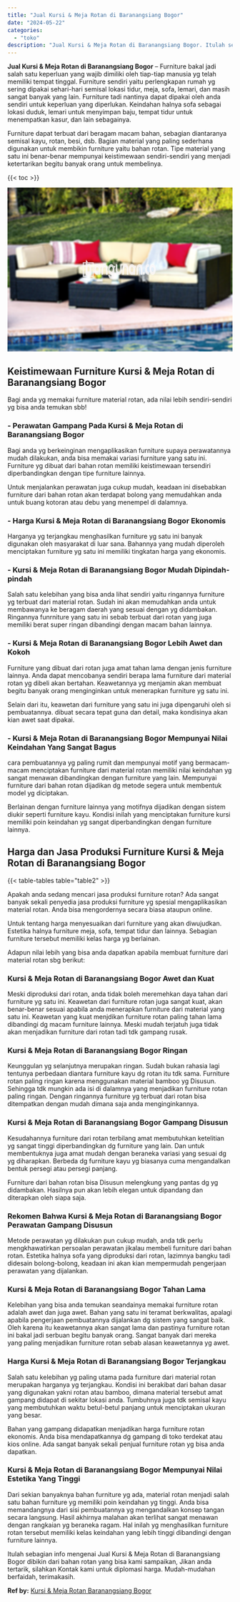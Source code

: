 ```yaml
---
title: "Jual Kursi & Meja Rotan di Baranangsiang Bogor"
date: "2024-05-22"
categories: 
  - "toko"
description: "Jual Kursi & Meja Rotan di Baranangsiang Bogor. Itulah sebagian info mengenai Jual Kursi & Meja Rotan di Baranangsiang Bogor dibikin dari bahan rotan yang bi..."
---
```


**Jual Kursi & Meja Rotan di Baranangsiang Bogor** – Furniture bakal jadi salah satu keperluan yang wajib dimiliki oleh tiap-tiap manusia yg telah memiliki tempat tinggal. Furniture sendiri yaitu perlengkapan rumah yg sering dipakai sehari-hari semisal lokasi tidur, meja, sofa, lemari, dan masih sangat banyak yang lain. Furniture tadi nantinya dapat dipakai oleh anda sendiri untuk keperluan yang diperlukan. Keindahan halnya sofa sebagai lokasi duduk, lemari untuk menyimpan baju, tempat tidur untuk menempatkan kasur, dan lain sebagainya.

Furniture dapat terbuat dari beragam macam bahan, sebagian diantaranya semisal kayu, rotan, besi, dsb. Bagian material yang paling sederhana digunakan untuk membikin furniture yaitu bahan rotan. Tipe material yang satu ini benar-benar mempunyai keistimewaan sendiri-sendiri yang menjadi ketertarikan begitu banyak orang untuk membelinya.

{{< toc >}}

![Jual Kursi & Meja Rotan di Baranangsiang Bogor](/images/kursi-meja-rotan-murah30.png)

## Keistimewaan Furniture Kursi & Meja Rotan di Baranangsiang Bogor

Bagi anda yg memakai furniture material rotan, ada nilai lebih sendiri-sendiri yg bisa anda temukan sbb!

### \- Perawatan Gampang Pada Kursi & Meja Rotan di Baranangsiang Bogor

Bagi anda yg berkeinginan mengaplikasikan furniture supaya perawatannya mudah dilakukan, anda bisa memakai variasi furniture yang satu ini. Furniture yg dibuat dari bahan rotan memiliki keistimewaan tersendiri diperbandingkan dengan tipe furniture lainnya.

Untuk menjalankan perawatan juga cukup mudah, keadaan ini disebabkan furniture dari bahan rotan akan terdapat bolong yang memudahkan anda untuk buang kotoran atau debu yang menempel di dalamnya.

### \- Harga Kursi & Meja Rotan di Baranangsiang Bogor Ekonomis

Harganya yg terjangkau menghasilkan furniture yg satu ini banyak digunakan oleh masyarakat di luar sana. Bahannya yang mudah diperoleh menciptakan furniture yg satu ini memiliki tingkatan harga yang ekonomis.

### \- Kursi & Meja Rotan di Baranangsiang Bogor Mudah Dipindah-pindah

Salah satu kelebihan yang bisa anda lihat sendiri yaitu ringannya furniture yg terbuat dari material rotan. Sudah ini akan memudahkan anda untuk membawanya ke beragam daerah yang sesuai dengan yg didambakan. Ringannya funrniture yang satu ini sebab terbuat dari rotan yang juga memiliki berat super ringan dibandingi dengan macam bahan lainnya.

### \- Kursi & Meja Rotan di Baranangsiang Bogor Lebih Awet dan Kokoh

Furniture yang dibuat dari rotan juga amat tahan lama dengan jenis furniture lainnya. Anda dapat mencobanya sendiri berapa lama furniture dari material rotan yg dibeli akan bertahan. Keawetannya yg menjamin akan membuat begitu banyak orang menginginkan untuk menerapkan furniture yg satu ini.

Selain dari itu, keawetan dari furniture yang satu ini juga dipengaruhi oleh si pembuatannya. dibuat secara tepat guna dan detail, maka kondisinya akan kian awet saat dipakai.

### \- Kursi & Meja Rotan di Baranangsiang Bogor Mempunyai Nilai Keindahan Yang Sangat Bagus

cara pembuatannya yg paling rumit dan mempunyai motif yang bermacam-macam menciptakan furniture dari material rotan memiliki nilai keindahan yg sangat menawan dibandingkan dengan furniture yang lain. Mempunyai furniture dari bahan rotan dijadikan dg metode segera untuk membentuk model yg diciptakan.

Berlainan dengan furniture lainnya yang motifnya dijadikan dengan sistem diukir seperti furniture kayu. Kondisi inilah yang menciptakan furniture kursi memiliki poin keindahan yg sangat diperbandingkan dengan furniture lainnya.

## Harga dan Jasa Produksi Furniture Kursi & Meja Rotan di Baranangsiang Bogor

{{< table-tables table="table2" >}}

Apakah anda sedang mencari jasa produksi furniture rotan? Ada sangat banyak sekali penyedia jasa produksi furniture yg spesial mengaplikasikan material rotan. Anda bisa mengordernya secara biasa ataupun online.

Untuk tentang harga menyesuaikan dari furniture yang akan diwujudkan. Estetika halnya furniture meja, sofa, tempat tidur dan lainnya. Sebagian furniture tersebut memiliki kelas harga yg berlainan.

Adapun nilai lebih yang bisa anda dapatkan apabila membuat furniture dari material rotan sbg berikut:

### Kursi & Meja Rotan di Baranangsiang Bogor Awet dan Kuat

Meski diproduksi dari rotan, anda tidak boleh meremehkan daya tahan dari furniture yg satu ini. Keawetan dari furniture rotan juga sangat kuat, akan benar-benar sesuai apabila anda menerapkan furniture dari material yang satu ini. Keawetan yang kuat menjdikan furniture rotan paling tahan lama dibandingi dg macam furniture lainnya. Meski mudah terjatuh juga tidak akan menjadikan furniture dari rotan tadi tdk gampang rusak.

### Kursi & Meja Rotan di Baranangsiang Bogor Ringan

Keunggulan yg selanjutnya merupakan ringan. Sudah bukan rahasia lagi tentunya perbedaan diantara furniture kayu dg rotan itu tdk sama. Furniture rotan paling ringan karena menggunakan material bamboo yg Disusun. Sehingga tdk mungkin ada isi di dalamnya yang menjadikan furniture rotan paling ringan. Dengan ringannya furniture yg terbuat dari rotan bisa ditempatkan dengan mudah dimana saja anda menginginkannya.

### Kursi & Meja Rotan di Baranangsiang Bogor Gampang Disusun

Kesudahannya furniture dari rotan terbilang amat membutuhkan ketelitian yg sangat tinggi diperbandingkan dg furniture yang lain. Dan untuk membentuknya juga amat mudah dengan beraneka variasi yang sesuai dg yg diharapkan. Berbeda dg furniture kayu yg biasanya cuma mengandalkan bentuk persegi atau persegi panjang.

Furniture dari bahan rotan bisa Disusun melengkung yang pantas dg yg didambakan. Hasilnya pun akan lebih elegan untuk dipandang dan diterapkan oleh siapa saja.

### Rekomen Bahwa Kursi & Meja Rotan di Baranangsiang Bogor Perawatan Gampang Disusun

Metode perawatan yg dilakukan pun cukup mudah, anda tdk perlu mengkhawatirkan persoalan perawatan jikalau membeli furniture dari bahan rotan. Estetika halnya sofa yang diproduksi dari rotan, lazimnya bangku tadi didesain bolong-bolong, keadaan ini akan kian mempermudah pengerjaan perawatan yang dijalankan.

### Kursi & Meja Rotan di Baranangsiang Bogor Tahan Lama

Kelebihan yang bisa anda temukan seandainya memakai furniture rotan adalah awet dan juga awet. Bahan yang satu ini teramat berkwalitas, apalagi apabila pengerjaan pembuatannya dijalankan dg sistem yang sangat baik. Oleh karena itu keawetannya akan sangat lama dan pastinya furniture rotan ini bakal jadi serbuan begitu banyak orang. Sangat banyak dari mereka yang paling menjadikan furniture rotan sebab alasan keawetannya yg awet.

### Harga Kursi & Meja Rotan di Baranangsiang Bogor Terjangkau

Salah satu kelebihan yg paling utama pada furniture dari material rotan merupakan harganya yg terjangkau. Kondisi ini berakibat dari bahan dasar yang digunakan yakni rotan atau bamboo, dimana material tersebut amat gampang didapat di sekitar lokasi anda. Tumbuhnya juga tdk semisal kayu yang membutuhkan waktu betul-betul panjang untuk menciptakan ukuran yang besar.

Bahan yang gampang didapatkan menjadikan harga furniture rotan ekonomis. Anda bisa mendapatkannya dg gampang di toko terdekat atau kios online. Ada sangat banyak sekali penjual furniture rotan yg bisa anda dapatkan.

### Kursi & Meja Rotan di Baranangsiang Bogor Mempunyai Nilai Estetika Yang Tinggi

Dari sekian banyaknya bahan furniture yg ada, material rotan menjadi salah satu bahan furniture yg memiliki poin keindahan yg tinggi. Anda bisa memandangnya dari sisi pembuatannya yg mengandalkan konsep tangan secara langsung. Hasil akhirnya malahan akan terlihat sangat menawan dengan rangkaian yg beraneka ragam. Hal inilah yg menghasilkan furniture rotan tersebut memiliki kelas keindahan yang lebih tinggi dibandingi dengan furniture lainnya.

Itulah sebagian info mengenai Jual Kursi & Meja Rotan di Baranangsiang Bogor dibikin dari bahan rotan yang bisa kami sampaikan, Jikan anda tertarik, silahkan Kontak kami untuk diplomasi harga. Mudah-mudahan berfaidah, terimakasih.

**Ref by:** [Kursi & Meja Rotan Baranangsiang Bogor](https://id.wikipedia.org/wiki/Kursi)
